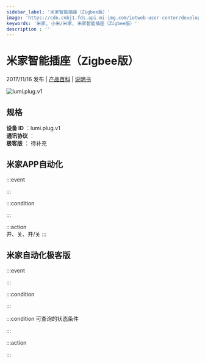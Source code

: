 ```yaml
---
sidebar_label: '米家智能插座（Zigbee版）'
image: 'https://cdn.cnbj1.fds.api.mi-img.com/iotweb-user-center/developer_1679047510943135rrhS9.png?GalaxyAccessKeyId=AKVGLQWBOVIRQ3XLEW&Expires=9223372036854775807&Signature=9lVgX9jevEL7IN2ccBmGme3va0E='
keywords: '米家, 小米/米家, 米家智能插座（Zigbee版）'
description : ''
---
```

# 米家智能插座（Zigbee版）

2017/11/16 发布 | [产品百科](https://home.mi.com/webapp/content/baike/product/index.html?model=lumi.plug.v1/) | [说明书](https://home.mi.com/views/introduction.html?model=lumi.plug.v1&region=cn)

![lumi.plug.v1](https://cdn.cnbj1.fds.api.mi-img.com/iotweb-user-center/developer_1679047510943135rrhS9.png?GalaxyAccessKeyId=AKVGLQWBOVIRQ3XLEW&Expires=9223372036854775807&Signature=9lVgX9jevEL7IN2ccBmGme3va0E=)

## 规格  
> 
**设备 ID** ：lumi.plug.v1  
**通讯协议** ：  
**极客版**  ： 待补充 


## 米家APP自动化  

:::event  

:::

:::condition  

:::

:::action   
开、关、开/关
:::

## 米家自动化极客版  

:::event  

:::

:::condition  

:::

:::condition 可查询的状态条件  

:::

:::action  

:::

        
